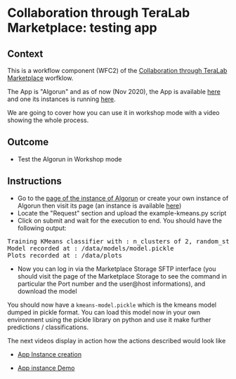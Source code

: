 
# Collaboration through TeraLab Marketplace: testing app

## Context

This is a workflow component (WFC2) of the [Collaboration through TeraLab Marketplace](../) worfklow.

The App is "Algorun" and as of now (Nov 2020), the App is available [here](https://ws67-af-portal.tl.teralab-datascience.fr/workshop/items/5fb633ea4f5aa7013ddae944) and one its instances is running [here](https://ws67-af-portal.tl.teralab-datascience.fr/workshop/items/5fbd1a6d4f5aa7013ddae94a).

We are going to cover how you can use it in workshop mode with a video showing the whole process. 

## Outcome

* Test the Algorun in Workshop mode

## Instructions

* Go to the [page of the instance of Algorun](https://ws67-af-portal.tl.teralab-datascience.fr/workshop/items/5fb633ea4f5aa7013ddae944) or create your own instance of Algorun then visit its page (an instance is available [here](https://ws67-af-portal.tl.teralab-datascience.fr/workshop/items/5fbd1a6d4f5aa7013ddae94a))
* Locate the "Request" section and upload the example-kmeans.py script 
* Click on submit and wait for the execution to end. You should have the following output:
<pre>
Training KMeans classifier with : n_clusters of 2, random_state of 0.000000 on IRIS database
Model recorded at : /data/models/model.pickle
Plots recorded at : /data/plots
</pre>
* Now you can log in via the Marketplace Storage SFTP interface (you should visit the page of the Marketplace Storage to see the command in particular the Port number and the user@host informations), and download the model 

You should now have a <code>kmeans-model.pickle</code> which is the kmeans model dumped in pickle format. You can load this model now in your own environment using the pickle library on python and use it make further predictions / classifications.

The next videos display in action how the actions described would look like

* [App Instance creation](https://www.youtube.com/watch?v=8fi63e6hXL8)

* [App instance Demo](https://www.youtube.com/watch?v=bD5q_OMLkEs)



